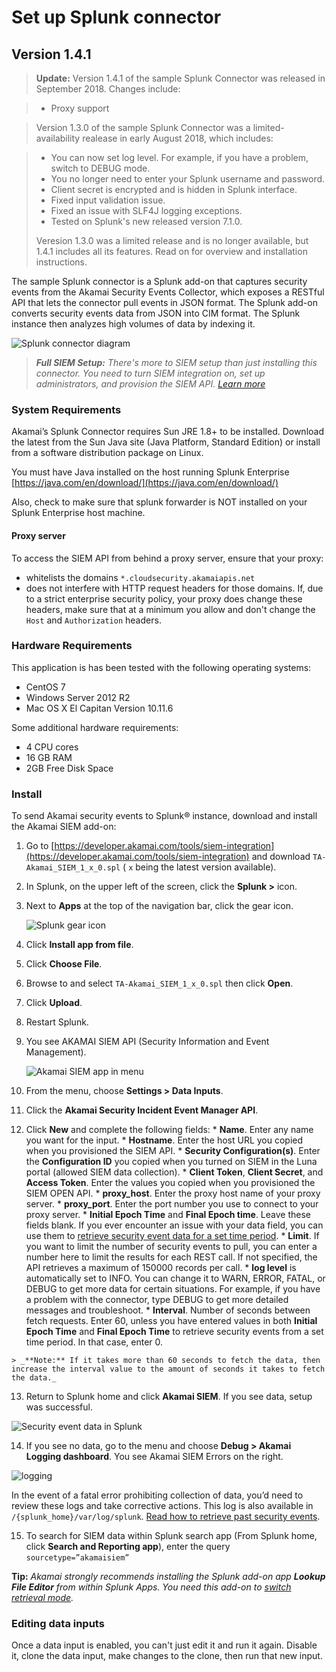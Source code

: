 # Set up Splunk connector 

<h2 id="4">Version 1.4.1</h2><a name="4"></a>

>**Update:** Version 1.4.1 of the sample Splunk Connector was released in September 2018. Changes include:

>*   Proxy support

>Version 1.3.0 of the sample Splunk Connector was a limited-availability realease in early August 2018, which includes:

>*   You can now set log level. For example, if you have a problem, switch to DEBUG mode.
>*   You no longer need to enter your Splunk username and password.
>*   Client secret is encrypted and is hidden in Splunk interface.
>*   Fixed input validation issue.
>*   Fixed an issue with SLF4J logging exceptions.
>*   Tested on Splunk's new released version 7.1.0.
>
>Veresion 1.3.0 was a limited release and is no longer available, but 1.4.1 includes all its features. Read on for overview and installation instructions.


The sample Splunk connector is a Splunk add-on that captures security events from the Akamai Security Events Collector, which exposes a RESTful API that lets the connector pull events in JSON format. The Splunk add-on converts security events data from JSON into CIM format. The Splunk instance then analyzes high volumes of data by indexing it.

![Splunk connector diagram](https://developer.akamai.com/tools/siem-integration/docs/Content/Resources/Images/splunk_diag.png)

> _**Full SIEM Setup:** There's more to SIEM setup than just installing this connector. You need to turn SIEM integration on, set up administrators, and provision the SIEM API.  [Learn more](https://developer.akamai.com/tools/siem-integration/index.html)_ 

### System Requirements

Akamai’s Splunk Connector requires Sun JRE 1.8+ to be installed. Download the  latest from the Sun Java site (Java Platform, Standard Edition) or install from a software distribution package on Linux.

You must have Java installed on the host running Splunk Enterprise [https://java.com/en/download/](https://java.com/en/download/)

Also, check to make sure that splunk forwarder is NOT installed on your Splunk Enterprise host machine.

#### Proxy server

To access the SIEM API from behind a proxy server, ensure that your proxy:

*   whitelists the domains `*.cloudsecurity.akamaiapis.net`
*   does not interfere with HTTP request headers for those domains. If, due to a strict enterprise security policy, your proxy does change these headers, make sure that at a minimum you allow and don't change the `Host` and `Authorization` headers.


### Hardware Requirements

This application is has been tested with the following operating systems:

* CentOS 7
* Windows Server 2012 R2
* Mac OS X El Capitan Version 10.11.6

Some additional hardware requirements:

* 4 CPU cores
* 16 GB RAM
* 2GB Free Disk Space

### Install

To send Akamai security events to Splunk® instance, download and install the Akamai SIEM add-on:

1.  Go to [https://developer.akamai.com/tools/siem-integration](https://developer.akamai.com/tools/siem-integration) and download `TA-Akamai_SIEM_1_x_0.spl` ( `x` being the latest version available).
2.  In Splunk, on the upper left of the screen, click the **Splunk >** icon.
3.  Next to **Apps** at the top of the navigation bar, click the gear icon.

    ![Splunk gear icon](https://developer.akamai.com/tools/siem-integration/docs/Content/Resources/Images/splunk_211x130.png)

4.  Click **Install app from file**.
5.  Click **Choose File**.
6.  Browse to and select `TA-Akamai_SIEM_1_x_0.spl` then click **Open**.
7.  Click **Upload**.
8. Restart Splunk.
8.  You see AKAMAI SIEM API (Security Information and Event Management).

    ![Akamai SIEM app in menu](https://developer.akamai.com/tools/siem-integration/docs/Content/Resources/Images/add-on_in_splunk_165x212.png)

10.  From the menu, choose **Settings > Data Inputs**.
11.  Click the **Akamai Security Incident Event Manager API**.
12.  Click **New** and complete the following fields:
    *   **Name**. Enter any name you want for the input.
    *   **Hostname**. Enter the host URL you copied when you provisioned the SIEM API.
    *   **Security Configuration(s)**. Enter the **Configuration ID** you copied when you turned on SIEM in the Luna portal (allowed SIEM data collection).
    *   **Client Token**, **Client Secret**, and **Access Token**. Enter the values you copied when you provisioned the SIEM OPEN API.
    *   **proxy_host**. Enter the proxy host name of your proxy server.
    *   **proxy_port**. Enter the port number you use to connect to your proxy server.
    *   **Initial Epoch Time** and **Final Epoch time**. Leave these fields blank. If you ever encounter an issue with your data field, you can use them to [retrieve security event data for a set time period](Retrievepastsecurityevents-Splunkconnector.htm).
    *   **Limit**. If you want to limit the number of security events to pull, you can enter a number here to limit the results for each REST call. If not specified, the API retrieves a maximum of 150000 records per call.
    *   **log level** is automatically set to INFO. You can change it to WARN, ERROR, FATAL, or DEBUG to get more data for certain situations. For example, if you have a problem with the connector, type DEBUG to get more detailed messages and troubleshoot.
    *   **Interval**. Number of seconds between fetch requests. Enter 60, unless you have entered values in both **Initial Epoch Time** and **Final Epoch Time** to retrieve security events from a set time period. In that case, enter 0\.

    > _**Note:** If it takes more than 60 seconds to fetch the data, then increase the interval value to the amount of seconds it takes to fetch the data._ 
    
13.  Return to Splunk home and click **Akamai SIEM**.
    If you see data, setup was successful.
    
    
   ![Security event data in Splunk](https://developer.akamai.com/tools/siem-integration/docs/Content/Resources/Images/splunkreports.png)

14.  If you see no data, go to the menu and choose **Debug > Akamai Logging dashboard**.
    You see Akamai SIEM Errors on the right.

   ![logging](https://developer.akamai.com/tools/siem-integration/docs/Content/Resources/Images/Splunklogs.png)

   In the event of a fatal error prohibiting collection of data, you’d need to review these logs and take corrective actions. This log is also available in `/{splunk_home}/var/log/splunk`. [Read how to retrieve past security events](Retrievepastsecurityevents-Splunkconnector.htm).

15.  To search for SIEM data within Splunk search app (From Splunk home, click **Search and Reporting app**), enter the query `sourcetype=”akamaisiem”`

**Tip:** _Akamai strongly recommends installing the Splunk add-on app_ _**Lookup File Editor**_ _from within Splunk Apps. You need this add-on to [switch retrieval mode](Retrievepastsecurityevents-Splunkconnector.htm)._

### Editing data inputs

Once a data input is enabled, you can't just edit it and run it again. Disable it, clone the data input, make changes to the clone, then run that new input.



